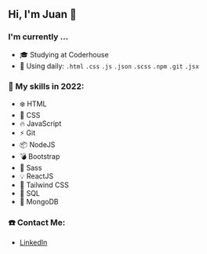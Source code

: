 ### <h2>Hi, I'm Juan 👋</h2>

<h3>I'm currently ...</h3>

- :mortar_board: Studying at Coderhouse
- :calendar: Using daily:  `.html` `.css` `.js` `.json` `.scss` `.npm` `.git` `.jsx`

### :pushpin: My skills in 2022:

- :snowflake: HTML
- :crystal_ball: CSS
- :fire: JavaScript
- :zap: Git
- :package: NodeJS
- :bomb: Bootstrap
- :cherry_blossom: Sass
- :bulb: ReactJS
- :leaves: Tailwind CSS
- :crescent_moon: SQL
- :seedling: MongoDB

### :telephone: Contact Me:

- [LinkedIn](https://www.linkedin.com/in/juan-burgueño)

